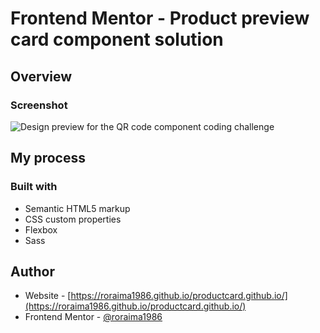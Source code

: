 # Frontend Mentor - Product preview card component solution

## Overview

### Screenshot

![Design preview for the QR code component coding challenge](./design/results-summary-design.jpg)

## My process

### Built with

- Semantic HTML5 markup
- CSS custom properties
- Flexbox
- Sass

## Author

- Website - [https://roraima1986.github.io/productcard.github.io/](https://roraima1986.github.io/productcard.github.io/)
- Frontend Mentor - [@roraima1986](https://www.frontendmentor.io/profile/roraima1986)
